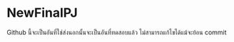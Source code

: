 # NewFinalPJ

Github นี้จะเป็นอันที่ใช่ส่งนอกนั้นจะเป็นอันที่ทดสอบแล้ว ไม่สามารถแก้ไขได้แม้จะย้อน commit
